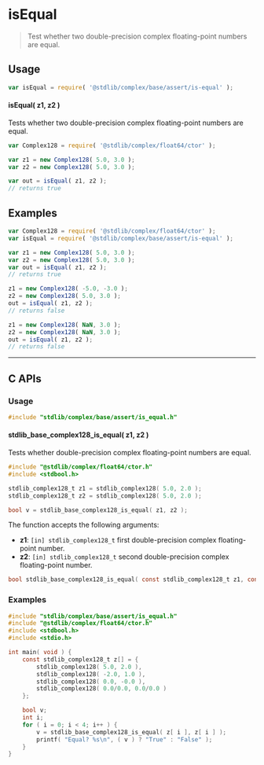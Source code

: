 <!--

@license Apache-2.0

Copyright (c) 2024 The Stdlib Authors.

Licensed under the Apache License, Version 2.0 (the "License");
you may not use this file except in compliance with the License.
You may obtain a copy of the License at

   http://www.apache.org/licenses/LICENSE-2.0

Unless required by applicable law or agreed to in writing, software
distributed under the License is distributed on an "AS IS" BASIS,
WITHOUT WARRANTIES OR CONDITIONS OF ANY KIND, either express or implied.
See the License for the specific language governing permissions and
limitations under the License.

-->

# isEqual

> Test whether two double-precision complex floating-point numbers are equal.

<!-- Section to include introductory text. Make sure to keep an empty line after the intro `section` element and another before the `/section` close. -->

<section class="intro">

</section>

<!-- /.intro -->

<!-- Package usage documentation. -->

<section class="usage">

## Usage

```javascript
var isEqual = require( '@stdlib/complex/base/assert/is-equal' );
```

#### isEqual( z1, z2 )

Tests whether two double-precision complex floating-point numbers are equal.

```javascript
var Complex128 = require( '@stdlib/complex/float64/ctor' );

var z1 = new Complex128( 5.0, 3.0 );
var z2 = new Complex128( 5.0, 3.0 );

var out = isEqual( z1, z2 );
// returns true
```

</section>

<!-- /.usage -->

<!-- Package usage notes. Make sure to keep an empty line after the `section` element and another before the `/section` close. -->

<section class="notes">

</section>

<!-- /.notes -->

<!-- Package usage examples. -->

<section class="examples">

## Examples

<!-- eslint no-undef: "error" -->

```javascript
var Complex128 = require( '@stdlib/complex/float64/ctor' );
var isEqual = require( '@stdlib/complex/base/assert/is-equal' );

var z1 = new Complex128( 5.0, 3.0 );
var z2 = new Complex128( 5.0, 3.0 );
var out = isEqual( z1, z2 );
// returns true

z1 = new Complex128( -5.0, -3.0 );
z2 = new Complex128( 5.0, 3.0 );
out = isEqual( z1, z2 );
// returns false

z1 = new Complex128( NaN, 3.0 );
z2 = new Complex128( NaN, 3.0 );
out = isEqual( z1, z2 );
// returns false
```

</section>

<!-- /.examples -->

<!-- C interface documentation. -->

* * *

<section class="c">

## C APIs

<!-- Section to include introductory text. Make sure to keep an empty line after the intro `section` element and another before the `/section` close. -->

<section class="intro">

</section>

<!-- /.intro -->

<!-- C usage documentation. -->

<section class="usage">

### Usage

```c
#include "stdlib/complex/base/assert/is_equal.h"
```

#### stdlib_base_complex128_is_equal( z1, z2 )

Tests whether double-precision complex floating-point numbers are equal.

```c
#include "@stdlib/complex/float64/ctor.h"
#include <stdbool.h>

stdlib_complex128_t z1 = stdlib_complex128( 5.0, 2.0 );
stdlib_complex128_t z2 = stdlib_complex128( 5.0, 2.0 );

bool v = stdlib_base_complex128_is_equal( z1, z2 );
```

The function accepts the following arguments:

-   **z1**: `[in] stdlib_complex128_t` first double-precision complex floating-point number.
-   **z2**: `[in] stdlib_complex128_t` second double-precision complex floating-point number.

```c
bool stdlib_base_complex128_is_equal( const stdlib_complex128_t z1, const stdlib_complex128_t z2 );
```

</section>

<!-- /.usage -->

<!-- C API usage notes. Make sure to keep an empty line after the `section` element and another before the `/section` close. -->

<section class="notes">

</section>

<!-- /.notes -->

<!-- C API usage examples. -->

<section class="examples">

### Examples

```c
#include "stdlib/complex/base/assert/is_equal.h"
#include "@stdlib/complex/float64/ctor.h"
#include <stdbool.h>
#include <stdio.h>

int main( void ) {
    const stdlib_complex128_t z[] = {
        stdlib_complex128( 5.0, 2.0 ),
        stdlib_complex128( -2.0, 1.0 ),
        stdlib_complex128( 0.0, -0.0 ),
        stdlib_complex128( 0.0/0.0, 0.0/0.0 )
    };

    bool v;
    int i;
    for ( i = 0; i < 4; i++ ) {
        v = stdlib_base_complex128_is_equal( z[ i ], z[ i ] );
        printf( "Equal? %s\n", ( v ) ? "True" : "False" );
    }
}
```

</section>

<!-- /.examples -->

</section>

<!-- /.c -->

<!-- Section to include cited references. If references are included, add a horizontal rule *before* the section. Make sure to keep an empty line after the `section` element and another before the `/section` close. -->

<section class="references">

</section>

<!-- /.references -->

<!-- Section for related `stdlib` packages. Do not manually edit this section, as it is automatically populated. -->

<section class="related">

</section>

<!-- /.related -->

<!-- Section for all links. Make sure to keep an empty line after the `section` element and another before the `/section` close. -->

<section class="links">

</section>

<!-- /.links -->
